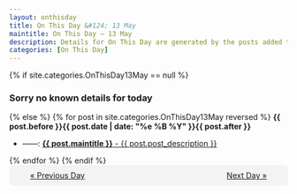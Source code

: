 ```yaml
---
layout: onthisday
title: On This Day &#124; 13 May
maintitle: On This Day — 13 May
description: Details for On This Day are generated by the posts added to the website so the content is subject to changes/updates over time.
categories: [On This Day]
---
```


{% if site.categories.OnThisDay13May == null %}
<h3>Sorry no known details for today</h3>
{% else %}
{% for post in site.categories.OnThisDay13May reversed %}
<strong>{{ post.before }}{{ post.date | date: "%e %B %Y" }}{{ post.after }}</strong>
<ul>
<li> ——: <a class="{{ post.class }}" href="{{ post.url }}"><strong>{{ post.maintitle }}</strong> - {{ post.post_description }}</a></li>
</ul>
{% endfor %}
{% endif %}

<div style="background-color: #f3f3f3; padding: 10px; border-radius: 5px; text-align: center; display: flex; justify-content: space-evenly;">
<a href="/onthisday/05/05-12">« Previous Day</a>
<span style="visibility:hidden;">[ Visit Leap Year February 29 ]</span>
<a href="/onthisday/05/05-14">Next Day »</a>
</div>
